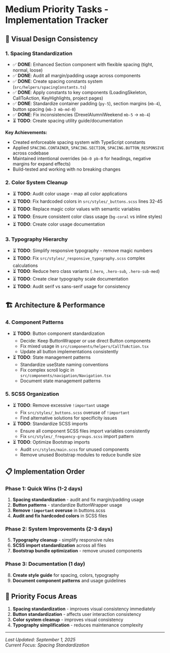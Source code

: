 # Medium Priority Tasks - Implementation Tracker

## 🎨 **Visual Design Consistency**

### **1. Spacing Standardization**

- ✅ **DONE**: Enhanced Section component with flexible spacing (tight, normal, loose)
- ✅ **DONE**: Audit all margin/padding usage across components
- ✅ **DONE**: Create spacing constants system (`src/helpers/spacingConstants.ts`)
- ✅ **DONE**: Apply constants to key components (LoadingSkeleton, CallToAction, KeyHighlights, project pages)
- ✅ **DONE**: Standardize container padding (`py-5`), section margins (`mb-4`), button spacing (`mb-3 mb-md-0`)
- ✅ **DONE**: Fix inconsistencies (DrexelAlumniWeekend `mb-5` → `mb-4`)
- ⏳ **TODO**: Create spacing utility guide/documentation

**Key Achievements:**
- Created enforceable spacing system with TypeScript constants
- Applied `SPACING.CONTAINER`, `SPACING.SECTION`, `SPACING.BUTTON_RESPONSIVE` across codebase
- Maintained intentional overrides (`mb-0 pb-0` for headings, negative margins for expand effects)
- Build-tested and working with no breaking changes

### **2. Color System Cleanup**

- ⏳ **TODO**: Audit color usage - map all color applications
- ⏳ **TODO**: Fix hardcoded colors in `src/styles/_buttons.scss` lines 32-45
- ⏳ **TODO**: Replace magic color values with semantic variables
- ⏳ **TODO**: Ensure consistent color class usage (`bg-coral` vs inline styles)
- ⏳ **TODO**: Create color usage documentation

### **3. Typography Hierarchy**

- ⏳ **TODO**: Simplify responsive typography - remove magic numbers
- ⏳ **TODO**: Fix `src/styles/_responsive_typography.scss` complex calculations
- ⏳ **TODO**: Reduce hero class variants (`.hero`, `.hero-sub`, `.hero-sub-med`)
- ⏳ **TODO**: Create clear typography scale documentation
- ⏳ **TODO**: Audit serif vs sans-serif usage for consistency

## 🏗️ **Architecture & Performance**

### **4. Component Patterns**

- ⏳ **TODO**: Button component standardization
    - Decide: Keep ButtonWrapper or use direct Button components
    - Fix mixed usage in `src/components/helpers/CallToAction.tsx`
    - Update all button implementations consistently
- ⏳ **TODO**: State management patterns
    - Standardize useState naming conventions
    - Fix complex scroll logic in `src/components/navigation/Navigation.tsx`
    - Document state management patterns

### **5. SCSS Organization**

- ⏳ **TODO**: Remove excessive `!important` usage
    - Fix `src/styles/_buttons.scss` overuse of `!important`
    - Find alternative solutions for specificity issues
- ⏳ **TODO**: Standardize SCSS imports
    - Ensure all component SCSS files import variables consistently
    - Fix `src/styles/_frequency-groups.scss` import pattern
- ⏳ **TODO**: Optimize Bootstrap imports
    - Audit `src/styles/main.scss` for unused components
    - Remove unused Bootstrap modules to reduce bundle size

## 📋 **Implementation Order**

### **Phase 1: Quick Wins (1-2 days)**

1. **Spacing standardization** - audit and fix margin/padding usage
2. **Button patterns** - standardize ButtonWrapper usage
3. **Remove `!important` overuse** in buttons.scss
4. **Audit and fix hardcoded colors** in SCSS files

### **Phase 2: System Improvements (2-3 days)**

5. **Typography cleanup** - simplify responsive rules
6. **SCSS import standardization** across all files
7. **Bootstrap bundle optimization** - remove unused components

### **Phase 3: Documentation (1 day)**

8. **Create style guide** for spacing, colors, typography
9. **Document component patterns** and usage guidelines

## 🎯 **Priority Focus Areas**

1. **Spacing standardization** - improves visual consistency immediately
2. **Button standardization** - affects user interaction consistency
3. **Color system cleanup** - improves visual consistency
4. **Typography simplification** - reduces maintenance complexity

---

*Last Updated: September 1, 2025*  
*Current Focus: Spacing Standardization*
